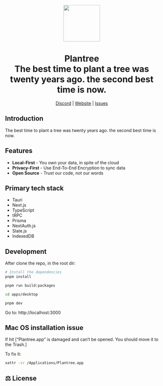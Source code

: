 <div align="center">

<a href="https://www.plantree.xyz" alt="Plantree Logo">
    <img src="https://www.plantree.xyz/images/logo-512.png" height="120"/></a>

<h1 style="border-bottom: none">
    <b>Plantree</b><br />
    The best time to plant a tree was twenty years ago. the second best time is now.
    <br>
</h1>

[Discord](https://discord.gg/nyVpH9njDu) | [Website](https://www.plantree.xyz/) | [Issues](https://github.com/plantreexyz/plantree/issues)

</div>

## Introduction

The best time to plant a tree was twenty years ago. the second best time is now.

## Features

- **Local-First** - You own your data, in spite of the cloud
- **Privacy-First** - Use End-To-End Encryption to sync data
- **Open Source** - Trust our code, not our words

## Primary tech stack

- Tauri
- Next.js
- TypeScript
- tRPC
- Prisma
- NextAuth.js
- Slate.js
- IndexedDB

## Development

After clone the repo, in the root dir:

```bash
# Install the dependencies
pnpm install

pnpm run build:packages

cd apps/desktop

pnpm dev
```

Go to: http://localhost:3000

## Mac OS installation issue

If hit [“Plantree.app” is damaged and can’t be opened. You should move it to the Trash.]

To fix it:

```bash
xattr -cr /Applications/Plantree.app
```

## ⚖️ License
